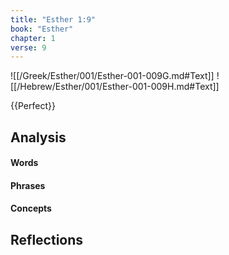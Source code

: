 ```yaml
---
title: "Esther 1:9"
book: "Esther"
chapter: 1
verse: 9
---
```

![[/Greek/Esther/001/Esther-001-009G.md#Text]]
![[/Hebrew/Esther/001/Esther-001-009H.md#Text]]

{{Perfect}}

## Analysis

#### Words

#### Phrases

#### Concepts

## Reflections
